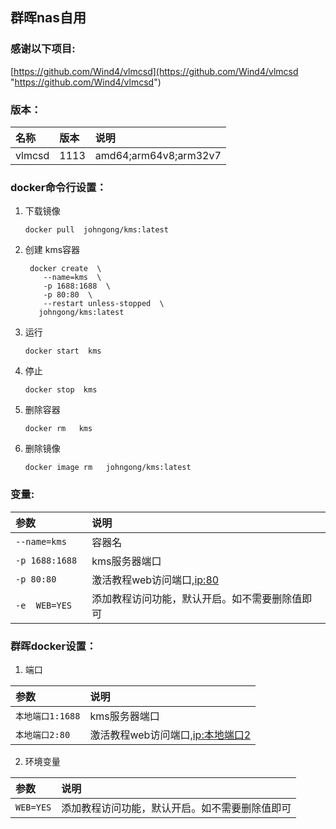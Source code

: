 ## 群晖nas自用

### 感谢以下项目:

[https://github.com/Wind4/vlmcsd](https://github.com/Wind4/vlmcsd "https://github.com/Wind4/vlmcsd")

### 版本：

|名称|版本|说明|
|:-|:-|:-|
|vlmcsd|1113|amd64;arm64v8;arm32v7|

### docker命令行设置：

1. 下载镜像

       docker pull  johngong/kms:latest


2. 创建 kms容器

        docker create  \
           --name=kms  \
           -p 1688:1688  \
           -p 80:80  \
           --restart unless-stopped  \
          johngong/kms:latest


3. 运行

       docker start  kms

4. 停止

       docker stop  kms

5. 删除容器

       docker rm   kms

6. 删除镜像

       docker image rm   johngong/kms:latest

### 变量:

|参数|说明|
|:-|:-|
| `--name=kms` |容器名|
| `-p 1688:1688 ` |kms服务器端口|
| `-p 80:80` |激活教程web访问端口,[ip:80](ip:80)|
| `-e  WEB=YES` |添加教程访问功能，默认开启。如不需要删除值即可|

### 群晖docker设置：

1. 端口

|参数|说明|
|:-|:-|
| `本地端口1:1688` |kms服务器端口|
| `本地端口2:80` |激活教程web访问端口,[ip:本地端口2](ip:本地端口2)|

2. 环境变量

|参数|说明|
|:-|:-|
| `WEB=YES` |添加教程访问功能，默认开启。如不需要删除值即可|
